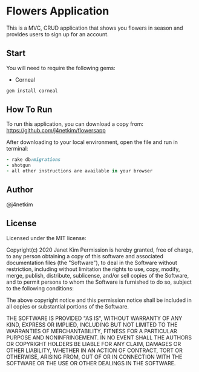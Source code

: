 
# Flowers Application

This is a MVC, CRUD application that shows you flowers in season and provides users to sign up for an account. 




## Start
You will need to require the following gems:
- Corneal
```ruby
gem install corneal
```



## How To Run

To run this application, you can download a copy from:
    https://github.com/j4netkim/flowersapp

After downloading to your local environment, open the file and run in terminal:
```ruby
- rake db:migrations
- shotgun
- all other instructions are available in your browser
```










## Author 
@j4netkim




## License
Licensed under the MIT license:

Copyright(c) 2020 Janet Kim
Permission is hereby granted, free of charge, to any person obtaining a copy of this software and associated documentation files (the "Software"), to deal in the Software without restriction, including without limitation the rights to use, copy, modify, merge, publish, distribute, sublicense, and/or sell copies of the Software, and to permit persons to whom the Software is furnished to do so, subject to the following conditions:

The above copyright notice and this permission notice shall be included in all copies or substantial portions of the Software.

THE SOFTWARE IS PROVIDED "AS IS", WITHOUT WARRANTY OF ANY KIND, EXPRESS OR IMPLIED, INCLUDING BUT NOT LIMITED TO THE WARRANTIES OF MERCHANTABILITY, FITNESS FOR A PARTICULAR PURPOSE AND NONINFRINGEMENT. IN NO EVENT SHALL THE AUTHORS OR COPYRIGHT HOLDERS BE LIABLE FOR ANY CLAIM, DAMAGES OR OTHER LIABILITY, WHETHER IN AN ACTION OF CONTRACT, TORT OR OTHERWISE, ARISING FROM, OUT OF OR IN CONNECTION WITH THE SOFTWARE OR THE USE OR OTHER DEALINGS IN THE SOFTWARE.